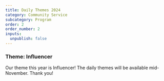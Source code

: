 ```yaml
---
title: Daily Themes 2024
category: Community Service
subcategory: Program
order: 2
order_number: 2
inputs:
  unpublish: false
---
```

### ​​​**Theme: Influencer**

Our theme this year is Influencer! The daily themes will be available mid-November. Thank you!